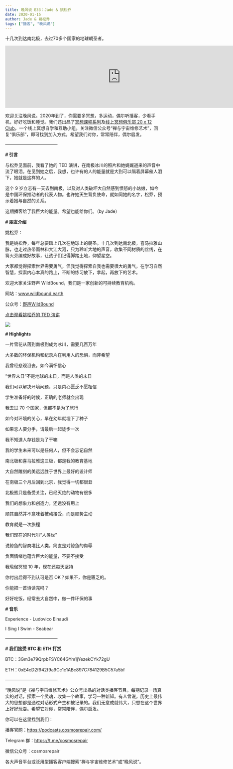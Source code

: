 ```yaml
---
title: 晚风说 E33：Jade & 姚松乔
date: 2020-01-15
author: Jade & 姚松乔
tags: ["播客", "晚风说"]
---
```


十几次到达南北极，去过70多个国家的地球朝圣者。

<!--more-->

<iframe src="https://fireside.fm/player/v2/trfV16OE+O2hhspQJ?theme=light" width="740" height="200" frameborder="0" scrolling="no"></iframe>

欢迎关注晚风说。2020年到了，你需要多冥想，多运动，偶尔听播客，少看手机，好好吃饭和睡觉。我们还出品了[冥想课程系列](http://mp.weixin.qq.com/s?__biz=MzA5Nzk4MDMxMg==&mid=2247484680&idx=1&sn=2a5b8f1e1f1c1e6820adf5cc95d997fe&chksm=9099dfffa7ee56e9408aa248731e3e3e502c984ca1e577decc28d66d458f2e93a600dc6d6b40&scene=21#wechat_redirect)及[线上冥想俱乐部 20 x 12 Club](http://mp.weixin.qq.com/s?__biz=MzA5Nzk4MDMxMg==&mid=2247484834&idx=1&sn=ebd2c537b12e63baef2e9eaac505c26b&chksm=9099df55a7ee5643ab84485931d52082bbb2a6ee7078bdd536faf2cbbcb7bb22783aeaf13d4b&scene=21#wechat_redirect)，一个线上冥想自学和互助小组。关注微信公众号“禅与宇宙维修艺术”，回复“俱乐部”，即可找到加入方式。希望我们对你，常常陪伴，偶尔启发。

————————————

**# 引言**

与松乔见面前，我看了她的 TED 演讲，在南极冰川的照片和她娓娓道来的声音中流了眼泪。在见到她之后，我想，也许有的人的能量就是大到可以隔着屏幕催人泪下，她就是这样的人。

这个 9 岁立志有一天去到南极，以及对人类破坏大自然感到愤怒的小姑娘，如今是中国环保推动者的代表人物。也许她天生背负使命，就如同她的名字，松乔，预示着她与自然的关系。

这期播客给了我巨大的能量。希望也能给你们。（by Jade）

**# 朋友介绍**

姚松乔：

我是姚松乔，每年总要踏上几次在地球上的朝圣。十几次到达南北极，喜马拉雅山脉，也走过热带雨林和大江大河，只为聆听大地的声音，收集不同材质的丝线，在篝火旁编成好故事，让孩子们记得脚踏土地，仰望星空。

大家都觉得探索世界需要勇气，但我觉得探索自我也需要很大的勇气，在学习自然智慧，探索内心本真的路上，不断的练习放下，拿起，再放下的艺术。

欢迎大家关注野声 WildBound，我们是一家创新的可持续教育机构。

网站：www.wildbound.earth

公众号：[野声WildBound](https://mp.weixin.qq.com/s?__biz=MzI0NDc4NTI2Mg==&mid=2247485188&idx=1&sn=cb36b1b64d5416b1f175aa003403f4c8&chksm=e959ce05de2e4713a5ecd39428fde53e6c3c187a9835b3224f69e0ceb9c576213fbd338f7bc9&scene=21#wechat_redirect)

[点击观看姚松乔的 TED 演讲](https://www.bilibili.com/video/av42401772?from=search&seid=1576290335845208070)

![](https://cosmosrepair-1257028016.cos.ap-beijing.myqcloud.com/screencapture-mp-weixin-qq-s-2020-01-15-10_30_51.png)

**# Highlights**

一片雪花从落到南极到成为冰川，需要几百万年

大多数的环保机构和纪录片在利用人的恐惧，而非希望

我曾经悲观沮丧，如今满怀信心

“世界末日”不是地球的末日，而是人类的末日

我们可以解决环境问题，只是内心匮乏不愿相信

学生准备好的时候，正确的老师就会出现

我去过 70 个国家，但都不是为了旅行

如今对环境的关心，早在幼年就埋下了种子

如果恋人要分手，请最后一起徒步一次

我不知道人存钱是为了干嘛

我的学生未来可以是任何人，但不会忘记自然

南北极和喜马拉雅这三极，都是我的教育基地

大自然雕刻的美远远胜于世界上最好的设计师

在南极三个月后回到北京，我觉得一切都很丑

北极熊只是备受关注，已经灭绝的动物有很多

我们的想象力和创造力，还远没有用上

顺其自然并不意味着被动接受，而是顺势主动

教育就是一次旅程

我们现在的时代叫“人类世”

说鲸鱼的智商堪比人类，简直是对鲸鱼的侮辱

负面情绪也蕴含巨大的能量，不要不接受

我瑜伽冥想 10 年，现在还每天坚持

你付出后得不到认可是否 OK？如果不，你是匮乏的。

你能把一首诗读完吗？

好好吃饭，经常去大自然中，做一件环保的事

**# 音乐**

Experience - Ludovico Einaudi

I Sing I Swim - Seabear

————————————

**# 我们接受 BTC 和 ETH 打赏**

BTC：3Gm3e79QrpbFSYC64GYm1jYezekCYk72gU

ETH：0xE4cD2f942f9a9Cc1c1ABc897C784129B5C57a5bf

————————————

“晚风说”是《禅与宇宙维修艺术》公众号出品的对话类播客节目。每期记录一场真实的对话，探索一个灵魂，收集一个故事，学习一种新知。有人曾说，历史上最伟大的思想都是通过对话形式产生和被记录的。我们无意成就伟大，只想在这个世界上好好玩耍。希望它对你，常常陪伴，偶尔启发。

你可以在这里找到我们：

播客官网：https://podcasts.cosmosrepair.com/

Telegram 群：https://t.me/cosmosrepair

微信公众号：cosmosrepair

各大声音平台或泛用型播客客户端搜索“禅与宇宙维修艺术”或“晚风说”。
